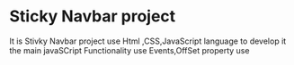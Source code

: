 # Sticky Navbar project
It is Stivky Navbar project use Html ,CSS,JavaScript language to develop it the main javaSCript Functionality use  Events,OffSet property use
